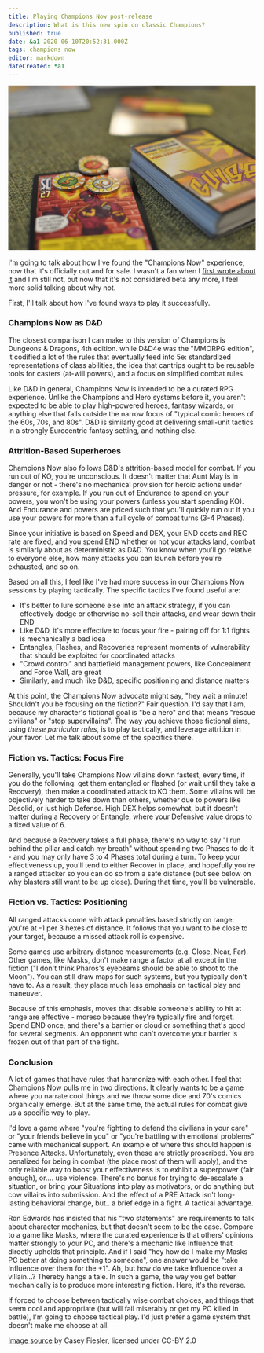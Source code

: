 ```yaml
---
title: Playing Champions Now post-release
description: What is this new spin on classic Champions?
published: true
date: &a1 2020-06-10T20:52:31.000Z
tags: champions now
editor: markdown
dateCreated: *a1
---
```


![Featured Image](playing-champions-now-post-release.jpg)

I'm going to talk about how I've found the "Champions Now" experience, now that it's officially out and for sale.
I wasn't a fan when I [first wrote about it](/2019/01/22/recent-playtests-sv-and-cn) and I'm still not,
but now that it's not considered beta any more, I feel more solid talking about why not.

First, I'll talk about how I've found ways to play it successfully.

### Champions Now as D&D

The closest comparison I can make to this version of Champions
is Dungeons & Dragons, 4th edition.
while D&D4e was the "MMORPG edition", it codified a lot of the rules that eventually feed into 5e:
standardized representations of class abilities,
the idea that cantrips ought to be reusable tools for casters (at-will powers),
and a focus on simplified combat rules.

Like D&D in general, Champions Now is intended to be a curated RPG experience.
Unlike the Champions and Hero systems before it,
you aren't expected to be able to play high-powered heroes, fantasy wizards,
or anything else that falls outside the narrow focus of
"typical comic heroes of the 60s, 70s, and 80s".
D&D is similarly good at delivering small-unit tactics
in a strongly Eurocentric fantasy setting, and nothing else.

### Attrition-Based Superheroes

Champions Now also follows D&D's attrition-based model for combat.
If you run out of KO, you're unconscious.
It doesn't matter that Aunt May is in danger or not -
there's no mechanical provision for heroic actions under pressure,
for example.
If you run out of Endurance to spend on your powers, you won't
be using your powers (unless you start spending KO).
And Endurance and powers are priced such that you'll quickly run out
if you use your powers for more than a full cycle of combat turns
(3-4 Phases).

Since your initiative is based on Speed and DEX, your END costs and REC rate are fixed,
and you spend END whether or not your attacks land,
combat is similarly about as deterministic as D&D.
You know when you'll go relative to everyone else,
how many attacks you can launch before you're exhausted,
and so on.

Based on all this, I feel like I've had more success
in our Champions Now sessions by playing tactically.
The specific tactics I've found useful are:

- It's better to lure someone else into an attack strategy, if you can effectively dodge or otherwise no-sell their attacks, and wear down their END
- Like D&D, it's more effective to focus your fire - pairing off for 1:1 fights is mechanically a bad idea
- Entangles, Flashes, and Recoveries represent moments of vulnerability that should be exploited for coordinated attacks
- "Crowd control" and battlefield management powers, like Concealment and Force Wall, are great
- Similarly, and much like D&D, specific positioning and distance matters

At this point, the Champions Now advocate might say,
"hey wait a minute! Shouldn't you be focusing on the fiction?"
Fair question. I'd say that I am, because my character's fictional goal
is "be a hero" and that means "rescue civilians" or "stop supervillains".
The way you achieve those fictional aims,
using _these particular rules_, is to play tactically,
and leverage attrition in your favor.
Let me talk about some of the specifics there.

### Fiction vs. Tactics: Focus Fire

Generally, you'll take Champions Now villains down fastest,
every time, if you do the following:
get them entangled or flashed (or wait until they take a Recovery),
then make a coordinated attack to KO them.
Some villains will be objectively harder to take down than others,
whether due to powers like Desolid, or just high Defense.
High DEX helps somewhat, but it doesn't matter during
a Recovery or Entangle, where your Defensive value drops to a fixed value of 6.

And because a Recovery takes a full phase,
there's no way to say "I run behind the pillar and catch my breath"
without spending two Phases to do it - and you may only have 3 to 4
Phases total during a turn.
To keep your effectiveness up, you'll tend to either Recover in place,
and hopefully you're a ranged attacker so you can do so from a safe distance
(but see below on why blasters still want to be up close).
During that time, you'll be vulnerable.

### Fiction vs. Tactics: Positioning

All ranged attacks come with attack penalties based strictly on range:
you're at -1 per 3 hexes of distance.
It follows that you want to be close to your target,
because a missed attack roll is expensive.

Some games use arbitrary distance measurements (e.g. Close, Near, Far).
Other games, like Masks, don't make range a factor at all except in the fiction
("I don't think Pharos's eyebeams should be able to shoot to the Moon").
You can still draw maps for such systems, but you typically don't have to.
As a result, they place much less emphasis on tactical play and maneuver.

Because of this emphasis, moves that disable someone's ability to hit at range
are effective - moreso because they're typically fire and forget.
Spend END once, and there's a barrier or cloud or something that's good for several segments.
An opponent who can't overcome your barrier is frozen out of that part of the fight.

### Conclusion

A lot of games that have rules that harmonize with each other.
I feel that Champions Now pulls me in two directions.
It clearly wants to be a game where you narrate cool things
and we throw some dice and 70's comics organically emerge.
But at the same time, the actual rules for combat
give us a specific way to play.

I'd love a game where "you're fighting to defend the civilians in your care"
or "your friends believe in you" or
"you're battling with emotional problems" came with mechanical support.
An example of where this should happen is Presence Attacks.
Unfortunately, even these are strictly proscribed.
You are penalized for being in combat (the place most of them will apply),
and the only reliable way to boost your effectiveness
is to exhibit a superpower (fair enough), or.... use violence.
There's no bonus for trying to de-escalate a situation,
or bring your Situations into play as motivators,
or do anything but cow villains into submission.
And the effect of a PRE Attack isn't long-lasting behavioral change,
but.. a brief edge in a fight. A tactical advantage.

Ron Edwards has insisted that his "two statements" are requirements to talk about character mechanics,
but that doesn't seem to be the case.
Compare to a game like Masks, where the curated experience
is that others' opinions matter strongly to your PC,
and there's a mechanic like Influence that directly upholds that principle.
And if I said "hey how do I make my Masks PC better at doing something to someone",
one answer would be "take Influence over them for the +1".
Ah, but how do we take Influence over a villain...? Thereby hangs a tale.
In such a game, the way you get better mechanically
is to produce more interesting fiction.
Here, it's the reverse.

If forced to choose between tactically wise combat choices,
and things that seem cool and appropriate (but will fail miserably or get my PC killed in battle),
I'm going to choose tactical play.
I'd just prefer a game system that doesn't make me choose at all.

[Image source](https://www.flickr.com/photos/cfiesler/17269012115) by Casey Fiesler, licensed under CC-BY 2.0